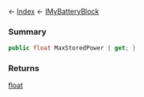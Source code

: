 ← [Index](Api-Index) ← [IMyBatteryBlock](Sandbox.ModAPI.Ingame.IMyBatteryBlock)

### Summary

```csharp
public float MaxStoredPower { get; }
```

### Returns

[float](https://docs.microsoft.com/en-us/dotnet/api/system.single?view=netframework-4.6)

